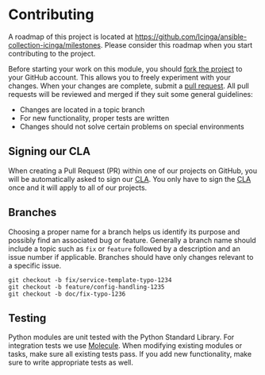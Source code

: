 # Contributing
A roadmap of this project is located at https://github.com/Icinga/ansible-collection-icinga/milestones. Please consider
this roadmap when you start contributing to the project.

Before starting your work on this module, you should [fork the project] to your GitHub account. This allows you to
freely experiment with your changes. When your changes are complete, submit a [pull request]. All pull requests will be
reviewed and merged if they suit some general guidelines:

* Changes are located in a topic branch
* For new functionality, proper tests are written
* Changes should not solve certain problems on special environments

## Signing our CLA

When creating a Pull Request (PR) within one of our projects on GitHub, you will be automatically asked to sign our [CLA]. You only have to sign the [CLA] once and it will apply to all of our projects.

## Branches
Choosing a proper name for a branch helps us identify its purpose and possibly find an associated bug or feature.
Generally a branch name should include a topic such as `fix` or `feature` followed by a description and an issue number
if applicable. Branches should have only changes relevant to a specific issue.

```
git checkout -b fix/service-template-typo-1234
git checkout -b feature/config-handling-1235
git checkout -b doc/fix-typo-1236
```

## Testing
Python modules are unit tested with the Python Standard Library. For integration tests we use [Molecule]. When modifying
existing modules or tasks, make sure all existing tests pass. If you add new functionality, make sure to write appropriate
tests as well.

[fork the project]: https://help.github.com/articles/fork-a-repo/
[pull request]: https://help.github.com/articles/using-pull-requests/
[Molecule]: https://github.com/ansible-community/molecule/
[CLA]: https://icinga.com/company/contributor-agreement/
